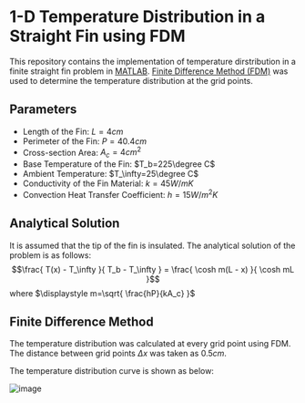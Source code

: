 # 1-D Temperature Distribution in a Straight Fin using FDM 
This repository contains the implementation of temperature dirstribution in a finite straight fin problem in [MATLAB](https://www.mathworks.com/products/matlab.html).
[Finite Difference Method (FDM)](https://en.wikipedia.org/wiki/Finite_difference_method) was used to determine the temperature distribution at the grid points.

## Parameters
- Length of the Fin: $L=4cm$
- Perimeter of the Fin: $P=40.4cm$
- Cross-section Area: $A_c=4cm^2$
- Base Temperature of the Fin: $T_b=225\degree C$
- Ambient Temperature: $T_\infty=25\degree C$
- Conductivity of the Fin Material: $k=45 W/m K$
- Convection Heat Transfer Coefficient: $h=15 W/m^2K$

## Analytical Solution
It is assumed that the tip of the fin is insulated. The analytical solution of the problem is as follows:
$$\frac{ T(x) - T_\infty }{ T_b - T_\infty } = \frac{ \cosh m(L - x) }{ \cosh mL }$$
where $\displaystyle m=\sqrt{ \frac{hP}{kA_c} }$

## Finite Difference Method
The temperature distribution was calculated at every grid point using FDM.
The distance between grid points $\Delta x$ was taken as $0.5cm$.

The temperature distribution curve is shown as below:

![image](https://github.com/Nesasio/Temperature-Distribution-FDM/assets/110229836/3d8ef1ff-bb7d-4686-bca5-ead03c45e1bb)
